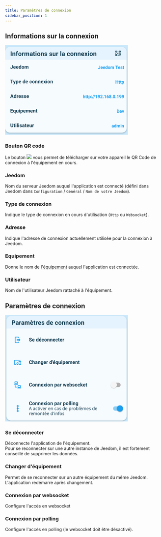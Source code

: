 ```yaml
---
title: Paramètres de connexion
sidebar_position: 1
---
```



## Informations sur la connexion

<img src="/img/app/connection1.png"  width="400" />

### Bouton QR code

Le bouton <img src="https://fonts.gstatic.com/s/i/materialicons/qr_code/v12/24px.svg" width="20" zoom="false" /> vous permet de télécharger sur votre appareil le QR Code de connexion à l'équipement en cours.

### Jeedom

Nom du serveur Jeedom auquel l'application est connecté (défini dans Jeedom dans `Configuration` / `Général` / `Nom de votre Jeedom`).

### Type de connexion

Indique le type de connexion en cours d'utilisation (`Http` ou `Websocket`).

### Adresse

Indique l'adresse de connexion actuellement utilisée pour la connexion à Jeedom.

### Equipement

Donne le nom de [l'équipement](/docs/documentation/plugin/equipment/add-equipment) auquel l'application est connectée.

### Utilisateur

Nom de l'utilisateur Jeedom rattaché à l'équipement.

## Paramètres de connexion

<img src="/img/app/connection2.png"  width="400" />

### Se déconnecter

Déconnecte l'application de l'équipement.  
Pour se reconnecter sur une autre instance de Jeedom, il est fortement conseillé de supprimer les données.

### Changer d'équipement

Permet de se reconnecter sur un autre équipement du même Jeedom.  
L'application redémarre après changement.

### Connexion par websocket

Configure l'accès en websocket

### Connexion par polling

Configure l'accès en polling (le websocket doit être désactivé).
